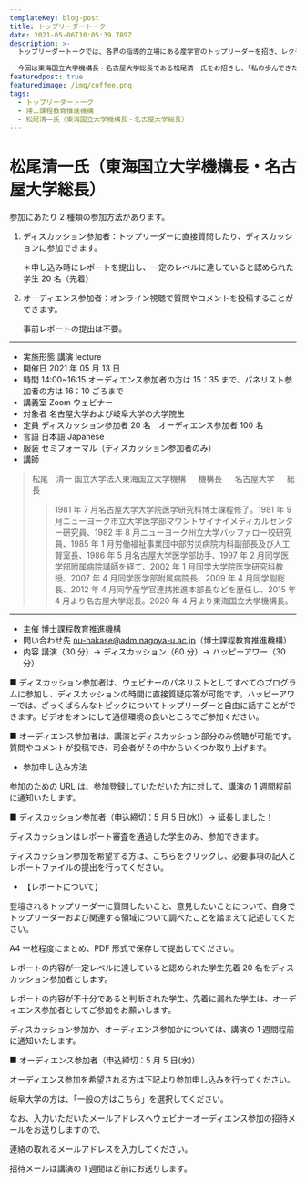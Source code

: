 ```yaml
---
templateKey: blog-post
title: トップリーダートーク
date: 2021-05-06T10:05:39.789Z
description: >-
  トップリーダートークでは、各界の指導的立場にある産学官のトップリーダーを招き、レクチャーやディスカッションを通じてトップの役割や使命、リーダーシップのあり方などを直接学ぶ機会を提供しています。

  今回は東海国立大学機構長・名古屋大学総長である松尾清一氏をお招きし、「私の歩んできた道ー安定は動の中に在り」というテーマで講演をしていただきます。
featuredpost: true
featuredimage: /img/coffee.png
tags:
  - トップリーダートーク
  - 博士課程教育推進機構
  - 松尾清一氏（東海国立大学機構長・名古屋大学総長）
---
```

# 松尾清一氏（東海国立大学機構長・名古屋大学総長）

参加にあたり 2 種類の参加方法があります。

1. ディスカッション参加者：トップリーダーに直接質問したり、ディスカッションに参加できます。

   ＊申し込み時にレポートを提出し、一定のレベルに達していると認められた学生 20 名（先着）
2. オーディエンス参加者：オンライン視聴で質問やコメントを投稿することができます。

   事前レポートの提出は不要。

- - -

* 実施形態
  講演
  lecture
* 開催日 2021 年 05 月 13 日
* 時間
  14:00~16:15
  オーディエンス参加者の方は 15：35 まで、パネリスト参加者の方は 16：10 ごろまで
* 講義室
  Zoom ウェビナー
* 対象者
  名古屋大学および岐阜大学の大学院生
* 定員
  ディスカッション参加者 20 名　オーディエンス参加者 100 名
* 言語
  日本語
  Japanese
* 服装
  セミフォーマル（ディスカッション参加者のみ）
* 講師

> 松尾　清一
> 国⽴⼤学法⼈東海国⽴⼤学機構   機構⻑  
> 名古屋⼤学   総⻑
>
> > 1981 年 7 月名古屋大学大学院医学研究科博士課程修了。1981 年 9 月ニューヨーク市立大学医学部マウントサイナイメディカルセンター研究員、1982 年 8 月ニューヨーク州立大学バッファロー校研究員、1985 年 1 月労働福祉事業団中部労災病院内科副部長及び人工腎室長、1986 年 5 月名古屋大学医学部助手、1997 年 2 月同学医学部附属病院講師を経て、2002 年 1 月同学大学院医学研究科教授、2007 年 4 月同学医学部附属病院長、2009 年 4 月同学副総長、2012 年 4 月同学産学官連携推進本部長などを歴任し、2015 年 4 月より名古屋大学総長。2020 年 4 月より東海国立大学機構長。

- - -

* 主催
  博士課程教育推進機構
* 問い合わせ先
  nu-hakase@adm.nagoya-u.ac.jp（博士課程教育推進機構）
* 内容
  講演（30 分）→ ディスカッション（60 分）→ ハッピーアワー（30 分）

■ ディスカッション参加者は、ウェビナーのパネリストとしてすべてのプログラムに参加し、ディスカッションの時間に直接質疑応答が可能です。ハッピーアワーでは、ざっくばらんなトピックについてトップリーダーと自由に話すことができます。ビデオをオンにして通信環境の良いところでご参加ください。

■ オーディエンス参加者は、講演とディスカッション部分のみ傍聴が可能です。質問やコメントが投稿でき、司会者がその中からいくつか取り上げます。

* 参加申し込み方法

参加のための URL は、参加登録していただいた方に対して、講演の 1 週間程前に通知いたします。

■ ディスカッション参加者（申込締切：5 月 5 日(水)）→ 延長しました！

ディスカッションはレポート審査を通過した学生のみ、参加できます。

ディスカッション参加を希望する方は、こちらをクリックし、必要事項の記入とレポートファイルの提出を行ってください。

* 【レポートについて】

登壇されるトップリーダーに質問したいこと、意見したいことについて、自身でトップリーダーおよび関連する領域について調べたことを踏まえて記述してください。

A4 一枚程度にまとめ、PDF 形式で保存して提出してください。

レポートの内容が一定レベルに達していると認められた学生先着 20 名をディスカッション参加者とします。

レポートの内容が不十分であると判断された学生、先着に漏れた学生は、オーディエンス参加者としてご参加をお願いします。

ディスカッション参加か、オーディエンス参加かについては、講演の 1 週間程前に通知いたします。

■ オーディエンス参加者（申込締切：5 月 5 日(水)）

オーディエンス参加を希望される方は下記より参加申し込みを行ってください。

岐阜大学の方は、「一般の方はこちら」を選択してください。

なお、入力いただいたメールアドレスへウェビナーオーディエンス参加の招待メールをお送りしますので、

連絡の取れるメールアドレスを入力してください。

招待メールは講演の 1 週間ほど前にお送りします。